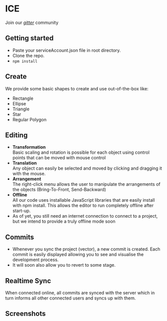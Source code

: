 # ICE

Join our _[gitter](https://gitter.im/ICE-minor/Lobby?utm_source=share-link&utm_medium=link&utm_campaign=share-link)_ community

## Getting started
* Paste your serviceAccount.json file in root directory.
* Clone the repo.
* <code>npm install </code>

## Create
We provide some basic shapes to create and use out-of-the-box like:<br>
* Rectangle
* Ellipse
* Triangle
* Star
* Regular Polygon
## Editing
* **Transformation**<br>
  Basic scaling and rotation is possible for each object using control points that can be moved with mouse control
* **Translation**<br>
    Any object can easily be selected and moved by clicking and dragging it with the mouse.
* **Arrangement**<br>
  The right-click menu allows the user to manipulate the arrangements of the objects (Bring-To-Front, Send-Backward)
* **Offline**<br>
  All our code uses installable JavaScript libraries that are easily install with npm install. This allows the editor to run completely offline after start-up.
* As of yet, you still need an internet connection to connect to a project, but we intend to provide a truly offline mode soon
## Commits
* Whenever you sync the project (vector), a new commit is created. Each commit is easily displayed allowing you to see and visualise the development process.
* It will soon also allow you to revert to some stage.
## Realtime Sync
When connected online, all commits are synced with the server which in turn informs all other connected users and syncs up with them.

## Screenshots
